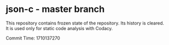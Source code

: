 # json-c - master branch

This repository contains frozen state of the repository.
Its history is cleared. It is used only for static code
analysis with Codacy.

Commit Time: 1710137270